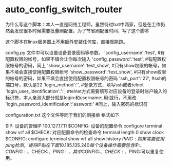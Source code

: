 # auto_config_switch_router

为什么写这个脚本：本人一直是网络工程师，虽然待过bat中两家，但是在工作仍然会发现很多时候需要批量刷配置，为了节省刷配置时间，写了这个脚本

这个脚本在linux服务器上不用额外安装任何库，直接就能跑。

config.py 文件中可以设置设备登录密码等参数。
'config_username':'test',     #有配置权限的帐号，如果不填会让你每次输入
'config_password':'test',  #有配置权限帐号的密码，同上
'show_username':'test_show',       #只有show权限的帐号，如果不填会直接使用配置权限帐号
'show_password':'test_show',    #只有show权限的帐号的密码，如果不填会直接使用配置权限帐号的密码
'ssh_port':'22',                  #ssh的端口号，默认是22
'login_method':'',             #登录方式，填写ssh或者telnet
'login_user_identification':':',  #telnet方式需要填写对应设备的登录时账户输入的标识符，本人亲测大部分就是login:和username:,用:就行，不用改
'login_password_identification':'assword:' #同上，输入密码的标识符

configuration.txt 这个文件等同于我们的割接单
格式如下

$IP: 设备的管理IP
100.127.17.11
$CONFIG: 设备的配置命令
configure terminal
show vrf all
$CHECK:  对应配置命令的检查命令
terminal length 0
show clock
$CONFIG:
configure terminal
show vrf all
show history
$PING:   如果需要使用ping检测，请将IP贴在下面
10.185.135.240
每个设备操作需要包含$IP:、$CONFIG:、$CHECK:、$PING:，其中$CONFIG:、$CHECK:、$PING:可以重复使用。

